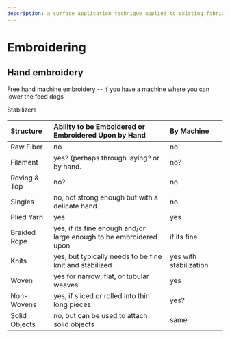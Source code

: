 ```yaml
---
description: a surface application technique applied to existing fabrics.
---
```


# Embroidering

## Hand embroidery

Free hand machine embroidery -- if you have a machine where you can lower the feed dogs

Stabilizers 



| Structure | Ability to be Emboidered or Embroidered Upon by Hand | By Machine |
| :--- | :--- | :--- |
| Raw Fiber | no | no |
| Filament | yes? \(perhaps through laying? or by hand.  | no? |
| Roving & Top | no?   | no |
| Singles | no, not strong enough but with a delicate hand.  | no |
| Plied Yarn | yes | yes |
| Braided Rope | yes, if its fine enough and/or large enough to be embroidered upon | if its fine |
| Knits | yes, but typically needs to be fine knit and stabilized  | yes with stabilization |
| Woven | yes for narrow, flat, or tubular weaves | yes |
| Non-Wovens | yes, if sliced or rolled into thin long pieces | yes? |
| Solid Objects | no, but can be used to attach solid objects | same |



